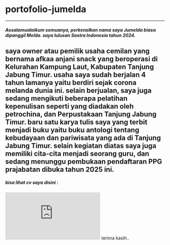 # portofolio-jumelda
---
##### Assalamualaikum semuanya, perkenalkan nama saya Jumelda biasa dipanggil Melda. saya lulusan Sastra Indonesia tahun 2024.
saya owner atau pemilik usaha cemilan yang bernama afkaa anjani snack yang beroperasi di Kelurahan Kampung Laut, Kabupaten Tanjung Jabung Timur.
usaha saya sudah berjalan 4 tahun lamanya yaitu berdiri sejak corona melanda dunia ini.
selain berjualan, saya juga sedang mengikuti beberapa pelatihan kepenulisan seperti yang diadakan oleh petrochina, dan Perpustakaan Tanjung Jabung Timur.
baru satu karya tulis saya yang terbit menjadi buku yaitu buku antologi tentang kebudayaan dan pariwisata yang ada di Tanjung Jabung Timur.
selain kegiatan diatas saya juga memiliki cita-cita menjadi seorang guru, dan sedang menunggu pembukaan pendaftaran PPG prajabatan dibuka tahun 2025 ini.
---
##### bisa lihat cv saya disini :
![CV](https://github.com/jumelda/portofolio-jumelda/blob/main/CV%20Jumelda.pdf)
terima kasih..
